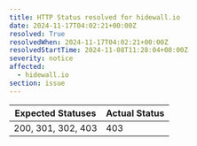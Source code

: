 ```yaml
---
title: HTTP Status resolved for hidewall.io
date: 2024-11-17T04:02:21+00:00Z
resolved: True
resolvedWhen: 2024-11-17T04:02:21+00:00Z
resolvedStartTime: 2024-11-08T11:28:04+00:00Z
severity: notice
affected:
  - hidewall.io
section: issue
---
```


| Expected Statuses | Actual Status  |
|-------------------|----------------|
| 200, 301, 302, 403 | 403 |
